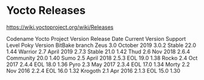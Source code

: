 Yocto Releases
==============

https://wiki.yoctoproject.org/wiki/Releases

Codename	Yocto Project Version	Release Date	Current Version	Support Level	Poky Version	BitBake branch
Zeus		3.0   October 2019				3.0.2	Stable	22.0	1.44
Warrior		2.7   April 2019				2.7.3	Stable	21.0	1.42
Thud		2.6   Nov 2018					2.6.4	Community	20.0	1.40
Sumo		2.5   April 2018				2.5.3	EOL		19.0	1.38
Rocko		2.4   Oct 2017					2.4.4	EOL		18.0	1.36
Pyro		2.3   May 2017					2.3.4	EOL		17.0	1.34
Morty		2.2   Nov 2016					2.2.4	EOL		16.0	1.32
Krogoth		2.1   Apr 2016					2.1.3	EOL		15.0	1.30
